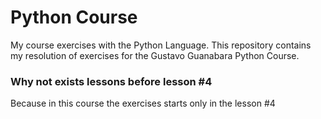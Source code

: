 # Python Course
My course exercises with the Python Language. This repository contains my resolution of exercises for the Gustavo Guanabara Python Course.

### Why not exists lessons before lesson #4
Because in this course the exercises starts only in the lesson #4

